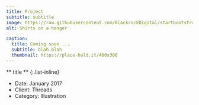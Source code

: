 ```yaml
---
title: Project 
subtitle: subtitle 
image: https://raw.githubusercontent.com/BlackrockDigital/startbootstrap-agency/master/src/assets/img/portfolio/01-full.jpg
alt: Shirts on a hanger

caption:
  title: Coming soon ...
  subtitle: blah blah
  thumbnail: https://place-hold.it/400x300
---
```

** title **
{:.list-inline}
- Date: January 2017
- Client: Threads
- Category: Illustration

